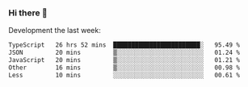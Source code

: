 ### Hi there 👋

Development the last week:
<!--START_SECTION:waka-->

```txt
TypeScript   26 hrs 52 mins  ████████████████████████░   95.49 %
JSON         20 mins         ▒░░░░░░░░░░░░░░░░░░░░░░░░   01.24 %
JavaScript   20 mins         ▒░░░░░░░░░░░░░░░░░░░░░░░░   01.21 %
Other        16 mins         ▒░░░░░░░░░░░░░░░░░░░░░░░░   00.98 %
Less         10 mins         ░░░░░░░░░░░░░░░░░░░░░░░░░   00.61 %
```

<!--END_SECTION:waka-->

<!--
**JASONPANGGO/jasonpanggo** is a ✨ _special_ ✨ repository because its `README.md` (this file) appears on your GitHub profile.

Here are some ideas to get you started:

- 🔭 I’m currently working on ...
- 🌱 I’m currently learning ...
- 👯 I’m looking to collaborate on ...
- 🤔 I’m looking for help with ...
- 💬 Ask me about ...
- 📫 How to reach me: ...
- 😄 Pronouns: ...
- ⚡ Fun fact: ...
-->
